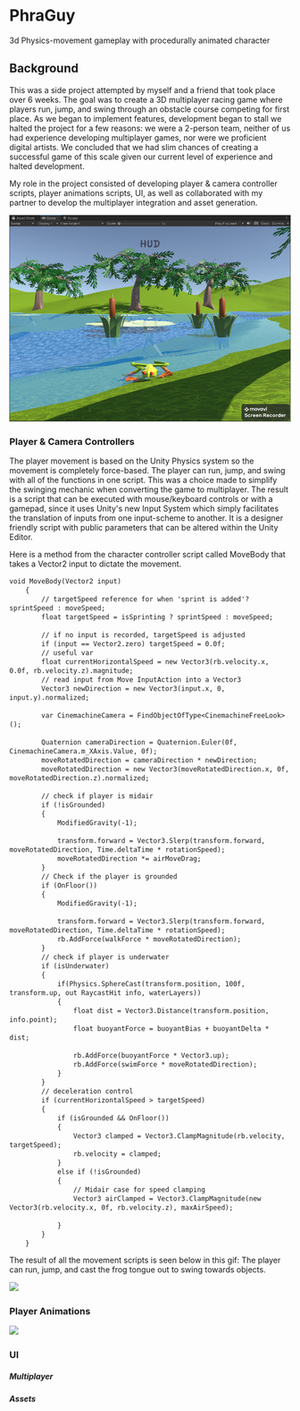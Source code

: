 # PhraGuy
3d Physics-movement gameplay with procedurally animated character

## Background
This was a side project attempted by myself and a friend that took place over 6 weeks. The goal was to create a 3D multiplayer racing game where players run, jump, and swing through an obstacle course competing for first place. As we began to implement features, development began to stall we halted the project for a few reasons: we were a 2-person team, neither of us had experience developing multiplayer games, nor were we proficient digital artists. We concluded that we had slim chances of creating a successful game of this scale given our current level of experience and halted development.

My role in the project consisted of developing player & camera controller scripts, player animations scripts, UI, as well as collaborated with my partner to develop the multiplayer integration and asset generation. 

![](https://github.com/TognaBologna09/PhraGuy/blob/main/PhraGuy_ScreenCap.png)

### Player & Camera Controllers
The player movement is based on the Unity Physics system so the movement is completely force-based. The player can run, jump, and swing with all of the functions in one script. This was a choice made to simplify the swinging mechanic when converting the game to multiplayer. The result is a script that can be executed with mouse/keyboard controls or with a gamepad, since it uses Unity's new Input System which simply facilitates the translation of inputs from one input-scheme to another. It is a designer friendly script with public parameters that can be altered within the Unity Editor.


Here is a method from the character controller script called MoveBody that takes a Vector2 input to dictate the movement. 
```
void MoveBody(Vector2 input)
    {
        // targetSpeed reference for when 'sprint is added'? sprintSpeed : moveSpeed;
        float targetSpeed = isSprinting ? sprintSpeed : moveSpeed;

        // if no input is recorded, targetSpeed is adjusted
        if (input == Vector2.zero) targetSpeed = 0.0f;
        // useful var
        float currentHorizontalSpeed = new Vector3(rb.velocity.x, 0.0f, rb.velocity.z).magnitude;
        // read input from Move InputAction into a Vector3
        Vector3 newDirection = new Vector3(input.x, 0, input.y).normalized;

        var CinemachineCamera = FindObjectOfType<CinemachineFreeLook>();

        Quaternion cameraDirection = Quaternion.Euler(0f, CinemachineCamera.m_XAxis.Value, 0f);
        moveRotatedDirection = cameraDirection * newDirection;
        moveRotatedDirection = new Vector3(moveRotatedDirection.x, 0f, moveRotatedDirection.z).normalized;

        // check if player is midair
        if (!isGrounded)
        {
            ModifiedGravity(-1);

            transform.forward = Vector3.Slerp(transform.forward, moveRotatedDirection, Time.deltaTime * rotationSpeed);
            moveRotatedDirection *= airMoveDrag;
        }
        // Check if the player is grounded
        if (OnFloor())
        {
            ModifiedGravity(-1);

            transform.forward = Vector3.Slerp(transform.forward, moveRotatedDirection, Time.deltaTime * rotationSpeed);
            rb.AddForce(walkForce * moveRotatedDirection);
        }
        // check if player is underwater
        if (isUnderwater)
        {
            if(Physics.SphereCast(transform.position, 100f, transform.up, out RaycastHit info, waterLayers))
            {
                float dist = Vector3.Distance(transform.position, info.point);
                float buoyantForce = buoyantBias + buoyantDelta * dist;

                rb.AddForce(buoyantForce * Vector3.up);
                rb.AddForce(swimForce * moveRotatedDirection);
            }
        }
        // deceleration control
        if (currentHorizontalSpeed > targetSpeed)
        {
            if (isGrounded && OnFloor())
            {
                Vector3 clamped = Vector3.ClampMagnitude(rb.velocity, targetSpeed);
                rb.velocity = clamped;
            }
            else if (!isGrounded)
            {
                // Midair case for speed clamping
                Vector3 airClamped = Vector3.ClampMagnitude(new Vector3(rb.velocity.x, 0f, rb.velocity.z), maxAirSpeed);

            }
        }
    }
```

The result of all the movement scripts is seen below in this gif: The player can run, jump, and cast the frog tongue out to swing towards objects. 

![](https://github.com/TognaBologna09/PhraGuy/blob/main/PhrogGameplayGif.gif)

### Player Animations

![](https://github.com/TognaBologna09/PhraGuy/blob/main/ProceduralAnimationFrogDemo.gif)

### UI

##### Multiplayer 

##### Assets
